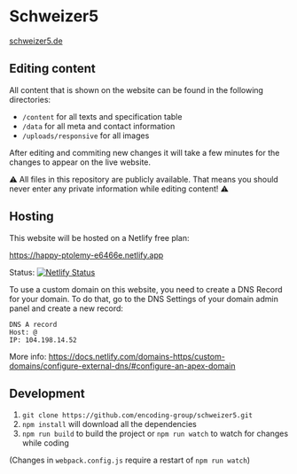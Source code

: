 # Schweizer5

[schweizer5.de](https://schweizer5.de/)

## Editing content

All content that is shown on the website can be found in the following directories:
- `/content` for all texts and specification table
- `/data` for all meta and contact information
- `/uploads/responsive` for all images

After editing and commiting new changes it will take a few minutes for the changes to appear on the live website.

:warning: All files in this repository are publicly available. That means you should never enter any private information while editing content! :warning: 

## Hosting

This website will be hosted on a Netlify free plan:

https://happy-ptolemy-e6466e.netlify.app

Status: [![Netlify Status](https://api.netlify.com/api/v1/badges/346ab156-e921-4b28-af98-e2a0ce2c2c61/deploy-status)](https://app.netlify.com/sites/happy-ptolemy-e6466e/deploys)

To use a custom domain on this website, you need to create a DNS Record for your domain. To do that, go to the DNS Settings of your domain admin panel and create a new record:

```
DNS A record
Host: @
IP: 104.198.14.52
```

More info: https://docs.netlify.com/domains-https/custom-domains/configure-external-dns/#configure-an-apex-domain

## Development

1. `git clone https://github.com/encoding-group/schweizer5.git`
2. `npm install` will download all the dependencies
3. `npm run build` to build the project or `npm run watch` to watch for changes while coding

(Changes in `webpack.config.js` require a restart of `npm run watch`)
